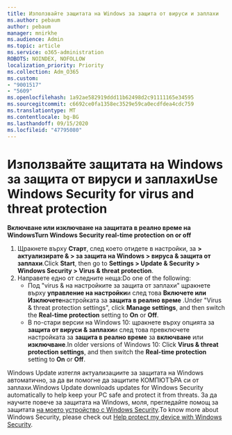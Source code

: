 ```yaml
---
title: Използвайте защитата на Windows за защита от вируси и заплахи
ms.author: pebaum
author: pebaum
manager: mnirkhe
ms.audience: Admin
ms.topic: article
ms.service: o365-administration
ROBOTS: NOINDEX, NOFOLLOW
localization_priority: Priority
ms.collection: Adm_O365
ms.custom:
- "9001517"
- "5609"
ms.openlocfilehash: 1a92ae582919ddd11b62498d2c91111165e34595
ms.sourcegitcommit: c6692ce0fa1358ec3529e59ca0ecdfdea4cdc759
ms.translationtype: MT
ms.contentlocale: bg-BG
ms.lasthandoff: 09/15/2020
ms.locfileid: "47795080"
---
```

# <a name="use-windows-security-for-virus-and-threat-protection"></a><span data-ttu-id="65014-102">Използвайте защитата на Windows за защита от вируси и заплахи</span><span class="sxs-lookup"><span data-stu-id="65014-102">Use Windows Security for virus and threat protection</span></span>

<span data-ttu-id="65014-103">**Включване или изключване на защитата в реално време на Windows**</span><span class="sxs-lookup"><span data-stu-id="65014-103">**Turn Windows Security real-time protection on or off**</span></span>

1. <span data-ttu-id="65014-104">Щракнете върху **Старт**, след което отидете в настройки, за **> актуализирате & > за защита на Windows > вируса & защита от заплахи**.</span><span class="sxs-lookup"><span data-stu-id="65014-104">Click **Start**, then go to **Settings > Update & Security > Windows Security > Virus & threat protection**.</span></span>
2. <span data-ttu-id="65014-105">Направете едно от следните неща:</span><span class="sxs-lookup"><span data-stu-id="65014-105">Do one of the following:</span></span>
    - <span data-ttu-id="65014-106">Под "virus & на настройките за защита от заплахи" щракнете върху **управление на настройки**и след това **Включете или** **Изключете**настройката за **защита в реално време** .</span><span class="sxs-lookup"><span data-stu-id="65014-106">Under "Virus & threat protection settings", click **Manage settings**, and then switch the **Real-time protection** setting to **On** or **Off**.</span></span>
    - <span data-ttu-id="65014-107">В по-стари версии на Windows 10: щракнете върху опцията за **защита от вируси & заплахи**и след това превключете настройката за **защита в реално време** за **включване** или **изключване**.</span><span class="sxs-lookup"><span data-stu-id="65014-107">In older versions of Windows 10: Click **Virus & threat protection settings**, and then switch the **Real-time protection** setting to **On** or **Off**.</span></span>

<span data-ttu-id="65014-108">Windows Update изтегля актуализациите за защитата на Windows автоматично, за да ви помогне да защитите КОМПЮТЪРА си от заплахи.</span><span class="sxs-lookup"><span data-stu-id="65014-108">Windows Update downloads updates for Windows Security automatically to help keep your PC safe and protect it from threats.</span></span> <span data-ttu-id="65014-109">За да научите повече за защитата на Windows, моля, прегледайте помощ за защитата [на моето устройство с Windows Security](https://support.microsoft.com/help/17464/windows-10-help-protect-my-device-with-windows-security).</span><span class="sxs-lookup"><span data-stu-id="65014-109">To know more about Windows Security, please check out [Help protect my device with Windows Security](https://support.microsoft.com/help/17464/windows-10-help-protect-my-device-with-windows-security).</span></span>
